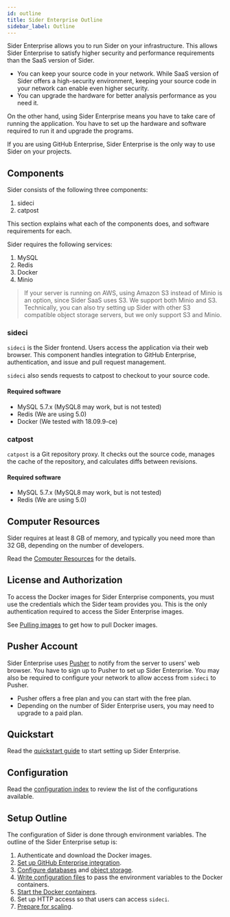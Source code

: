 ```yaml
---
id: outline
title: Sider Enterprise Outline
sidebar_label: Outline
---
```


Sider Enterprise allows you to run Sider on your infrastructure. This allows Sider Enterprise to satisfy higher security and performance requirements than the SaaS version of Sider.

- You can keep your source code in your network. While SaaS version of Sider offers a high-security environment, keeping your source code in your network can enable even higher security.
- You can upgrade the hardware for better analysis performance as you need it.

On the other hand, using Sider Enterprise means you have to take care of running the application. You have to set up the hardware and software required to run it and upgrade the programs.

If you are using GitHub Enterprise, Sider Enterprise is the only way to use Sider on your projects.

## Components

Sider consists of the following three components:

1. sideci
2. catpost

This section explains what each of the components does, and software requirements for each.

Sider requires the following services:

1. MySQL
2. Redis
3. Docker
4. Minio

> If your server is running on AWS, using Amazon S3 instead of Minio is an option, since Sider SaaS uses S3. We support both Minio and S3. Technically, you can also try setting up Sider with other S3 compatible object storage servers, but we only support S3 and Minio.

### sideci

`sideci` is the Sider frontend. Users access the application via their web browser. This component handles integration to GitHub Enterprise, authentication, and issue and pull request management.

`sideci` also sends requests to catpost to checkout to your source code.

#### Required software

- MySQL 5.7.x (MySQL8 may work, but is not tested)
- Redis (We are using 5.0)
- Docker (We tested with 18.09.9-ce)

### catpost

`catpost` is a Git repository proxy. It checks out the source code, manages the cache of the repository, and calculates diffs between revisions.

#### Required software

- MySQL 5.7.x (MySQL8 may work, but is not tested)
- Redis (We are using 5.0)

## Computer Resources

Sider requires at least 8 GB of memory, and typically you need more than 32 GB, depending on the number of developers.

Read the [Computer Resources](./resources.md) for the details.

## License and Authorization

To access the Docker images for Sider Enterprise components, you must use the credentials which the Sider team provides you. This is the only authentication required to access the Sider Enterprise images.

See [Pulling images](./containers.md#pulling-images) to get how to pull Docker images.

## Pusher Account

Sider Enterprise uses [Pusher](https://pusher.com) to notify from the server to users' web browser.
You have to sign up to Pusher to set up Sider Enterprise.
You may also be required to configure your network to allow access from `sideci` to Pusher.

- Pusher offers a free plan and you can start with the free plan.
- Depending on the number of Sider Enterprise users, you may need to upgrade to a paid plan.

## Quickstart

Read the [quickstart guide](./quickstart.md) to start setting up Sider Enterprise.

## Configuration

Read the [configuration index](./config.md) to review the list of the configurations available.

## Setup Outline

The configuration of Sider is done through environment variables. The outline of the Sider Enterprise setup is:

1. Authenticate and download the Docker images.
2. [Set up GitHub Enterprise integration](./github.md).
3. [Configure databases](./database.md) and [object storage](./storage.md).
4. [Write configuration files](./config.md) to pass the environment variables to the Docker containers.
5. [Start the Docker containers](./containers.md).
6. Set up HTTP access so that users can access `sideci`.
7. [Prepare for scaling](./scaling.md).
